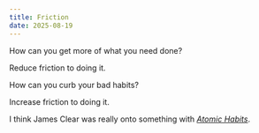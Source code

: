 ```yaml
---
title: Friction
date: 2025-08-19
---
```

How can you get more of what you need done? 

Reduce friction to doing it. 

How can you curb your bad habits? 

Increase friction to doing it.

I think James Clear was really onto something with [*Atomic Habits*](https://jamesclear.com/atomic-habits).